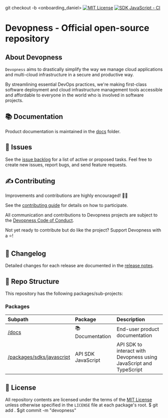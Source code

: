 git checkout -b <onboarding_daniel>
[![MIT License](https://img.shields.io/badge/license-MIT-green.svg?style=flat-square)](https://github.com/devopness/devopness/blob/main/LICENSE)
[![SDK JavaScript - CI](https://github.com/devopness/devopness/actions/workflows/sdk-javascript-ci.yml/badge.svg)](https://github.com/devopness/devopness/actions/workflows/sdk-javascript-ci.yml)

# Devopness - Official open-source repository

## About Devopness
`Devopness` aims to drastically simplify the way we manage cloud applications and multi-cloud infrastructure in a secure and productive way.

By streamlining essential DevOps practices, we're making first-class software deployment and cloud infrastructure management tools accessible and affordable to everyone in the world who is involved in software projects.

## 📚 Documentation

Product documentation is maintained in the [docs](docs/) folder.

## 🙋 Issues

See the [issue backlog](https://github.com/devopness/devopness/issues) for a list of active or proposed tasks. Feel free to create new issues, report bugs, and send feature requests.

## ✍️ Contributing

Improvements and contributions are highly encouraged! 🙏👊

See the [contributing guide](CONTRIBUTING.md) for details on how to participate.

All communication and contributions to Devopness projects are subject to the [Devopness Code of Conduct](CODE_OF_CONDUCT.md).

Not yet ready to contribute but do like the project? Support Devopness with a ⭐!

## 💼 Changelog

Detailed changes for each release are documented in the [release notes](https://github.com/devopness/devopness/releases).

## 📂 Repo Structure

This repository has the following packages/sub-projects:
### Packages
| Subpath                    | Package                   | Description                     |
|:---------------------------|:--------------------------|:--------------------------------|
| [/docs](docs/)             | 📚 Documentation          | End-user product documentation  |
| [/packages/sdks/javascript](packages/sdks/javascript/) | API SDK JavaScript  | API SDK to interact with Devopness using JavaScript and TypeScript |



## 📜 License

All repository contents are licensed under the terms of the [MIT License](LICENSE) unless otherwise specified in the `LICENSE` file at each package's root.
$ git add .
$git commit -m "devopness" 
